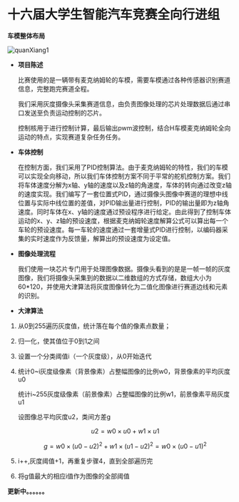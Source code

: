# 十六届大学生智能汽车竞赛全向行进组

**车模整体布局**

![quanXiang1](https://user-images.githubusercontent.com/80667208/176586642-4a0aafb3-08b2-4303-941e-530a6ef9cda7.png)




- **项目陈述**

    比赛使用的是一辆带有麦克纳姆轮的车模，需要车模通过各种传感器识别赛道信息，完整跑完赛道全程。
    
    我们采用灰度摄像头采集赛道信息，由负责图像处理的芯片处理数据后通过串口发送至负责运动控制的芯片。
    
    控制核用于进行控制计算，最后输出pwm波控制，结合H车模麦克纳姆轮全向运动的特点，实现赛道复杂任务任务。

- **车体控制**

    在控制方面，我们采用了PID控制算法。由于麦克纳姆轮的特性，我们的车模可以实现全向移动，所以我们车体控制方案不同于平常的舵机控制方案。我们将车体速度分解为x轴、y轴的速度以及z轴的角速度，车体的转向通过改变z轴的速度实现。我们编写了一套位置式PID，通过摄像头图像中赛道的理想中线位置与实际中线位置的差值，对PID输出量进行控制，PID的输出量即为z轴角速度。同时车体在x、y轴的速度通过预设程序进行给定。由此得到了控制车体运动的x、y、z轴的预设速度，根据麦克纳姆轮速度解算公式可以算出每一个车轮的预设速度。每一车轮的速度通过一套增量式PID进行控制，以编码器采集的实时速度作为反馈量，解算出的预设速度为设定值。

- **图像处理流程**

    我们使用一块芯片专门用于处理图像数据。摄像头看到的是是一帧一帧的灰度图像，我们将摄像头采集到的数据以二维数组的方式存储，数组大小为60*120，并使用大津算法将灰度图像转化为二值化图像进行赛道边线和元素的识别。


- **大津算法**

1. 从0到255遍历灰度值，统计落在每个值的像素点数量；

2. 归一化，使其值位于0到1之间

3. 设置一个分类阈值i（一个灰度级），从0开始迭代

4. 统计0~i灰度级像素（背景像素）占整幅图像的比例w0，背景像素的平均灰度u0

     统计i~255灰度级像素（前景像素）占整幅图像的比例w1，前景像素平局灰度u1

     设图像总平均灰度u2，类间方差g
     
     $$
     u2=w0\times u0+w1\times u1
     $$

     $$
     g=w0\times (u0-u2)^2+w1\times (u1-u2)^2=w0\times (u0-u1)^2
     $$
     
5. i++,灰度阈值+1，再重复步骤4，直到全部遍历完
6. 将g值最大的相应i值作为图像的全部阈值

**更新中。。。。。。**
